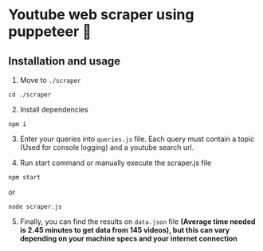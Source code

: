 # Youtube web scraper using puppeteer 🔎

## Installation and usage

1. Move to `./scraper`

```shell script
cd ./scraper
```

2. Install dependencies

```shell script
npm i
```

3. Enter your queries into `queries.js` file. Each query must contain a topic (Used for console logging) and a youtube search url.

4. Run start command or manually execute the scraper.js file

```shell script
npm start
```

or

```shell script
node scraper.js
```

5. Finally, you can find the results on `data.json` file **(Average time needed is 2.45 minutes to get data from 145 videos), but this can vary depending on your machine specs and your internet connection**

